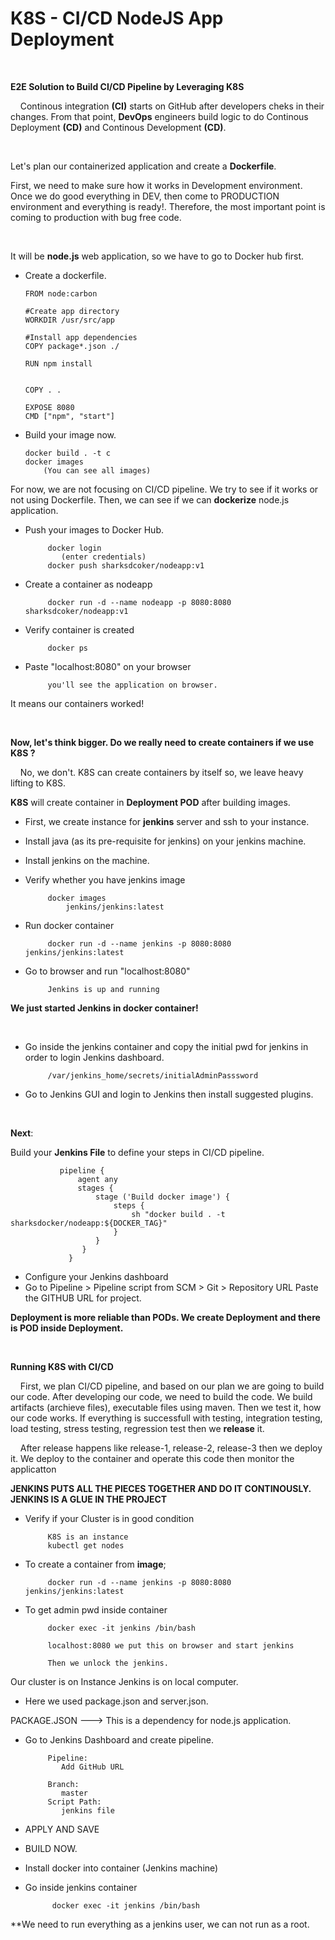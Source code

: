 # K8S - CI/CD NodeJS App Deployment

<br />

**E2E Solution to Build CI/CD Pipeline by Leveraging K8S**

&nbsp; &nbsp; Continous integration **(CI)** starts on GitHub after developers cheks in their changes. From that point, **DevOps** engineers build logic to do 
Continous Deployment **(CD)** and Continous Development **(CD)**.

<br />

Let's plan our containerized application and create a **Dockerfile**.

First, we need to make sure how it works in Development environment. Once we do good everything in DEV, then come to PRODUCTION environment and 
everything is ready!. Therefore, the most important point is coming to production with bug free code.

<br />

It will be **node.js** web application, so we have to go to Docker hub first.

   -  Create a dockerfile.

          FROM node:carbon

          #Create app directory 
          WORKDIR /usr/src/app 

          #Install app dependencies
          COPY package*.json ./

          RUN npm install 


          COPY . . 

          EXPOSE 8080 
          CMD ["npm", "start"]
          
   -  Build your image now.

          docker build . -t c
          docker images
              (You can see all images)
              
For now, we are not focusing on CI/CD pipeline. We try to see if it works or not using Dockerfile. Then, we can see if we can **dockerize**
node.js application.

   -  Push your images to Docker Hub.

               docker login
                  (enter credentials)
               docker push sharksdcoker/nodeapp:v1
               
   -  Create a container as nodeapp

               docker run -d --name nodeapp -p 8080:8080 sharksdcoker/nodeapp:v1    
               
   -  Verify container is created

               docker ps
               
   -  Paste "localhost:8080" on your browser

               you'll see the application on browser.
               
It means our containers worked!

<br />

**Now, let's think bigger. Do we really need to create containers if we use K8S ?**

&nbsp; &nbsp; No, we don't. K8S can create containers by itself so, we leave heavy lifting to K8S.
  
**K8S** will create container in **Deployment POD** after building images.

   -  First, we create instance for **jenkins** server and ssh to your instance.
   -  Install java (as its pre-requisite for jenkins) on your jenkins machine. 
   -  Install jenkins on the machine.
   -  Verify whether you have jenkins image

               docker images
                   jenkins/jenkins:latest 
                   
   -  Run docker container

               docker run -d --name jenkins -p 8080:8080 jenkins/jenkins:latest     
               
   -  Go to browser and run "localhost:8080"

               Jenkins is up and running
               
**We just started Jenkins in docker container!**   

<br />

   -  Go inside the jenkins container and copy the initial pwd for jenkins in order to login Jenkins dashboard.

               /var/jenkins_home/secrets/initialAdminPasssword
               
   -  Go to Jenkins GUI and login to Jenkins then install suggested plugins.

<br />

**Next**: 

Build your **Jenkins File** to define your steps in CI/CD pipeline.

               pipeline {
                   agent any
                   stages {
                       stage ('Build docker image') {
                           steps {
                               sh "docker build . -t sharksdocker/nodeapp:${DOCKER_TAG}"
                           }
                       }
                    }  
                 }  

   -  Configure your Jenkins dashboard
   -  Go to Pipeline > Pipeline script from SCM > Git > Repository URL 
        Paste the GITHUB URL for project.
  
**Deployment is more reliable than PODs. We create Deployment and there is POD inside Deployment.**

<br />

**Running K8S with CI/CD**

&nbsp; &nbsp; First, we plan CI/CD pipeline, and based on our plan we are going to build our code. After developing our code, we need to build the code.
We build artifacts (archieve files), executable files  using maven. Then we test it, how our code works. If everything is successfull with testing, integration testing, load testing, stress testing, regression test then we **release** it.

&nbsp; &nbsp; After release happens like release-1, release-2, release-3 then we deploy it. We deploy to the container and operate this code then monitor
the applicatton


**JENKINS PUTS ALL THE PIECES TOGETHER AND DO IT CONTINOUSLY. JENKINS IS A GLUE IN THE PROJECT**        

   -  Verify if your Cluster is in good condition

               K8S is an instance 
               kubectl get nodes
               
   -  To create a container from **image**;    

               docker run -d --name jenkins -p 8080:8080 jenkins/jenkins:latest
               
   -  To get admin pwd inside container 

               docker exec -it jenkins /bin/bash       

               localhost:8080 we put this on browser and start jenkins
               
               Then we unlock the jenkins.

Our cluster is on Instance
Jenkins is on local computer.

   -  Here we used package.json and server.json.

PACKAGE.JSON ---> This is a dependency for node.js application.

   -  Go to Jenkins Dashboard and create pipeline.

               Pipeline:
                  Add GitHub URL
                  
               Branch:
                  master
               Script Path:
                  jenkins file
                  
                  
   -  APPLY AND SAVE 
   -  BUILD NOW. 

   -  Install docker into container (Jenkins machine)

   - Go inside jenkins container

               docker exec -it jenkins /bin/bash 
               
**We need to run everything as a jenkins user, we can not run as a root.               





               




               
               
               
               







               








  
  
          
          
          
          
          
          
          
          
          
          
          
          
          
          
          
          
          
          
          
          
          
          
          
          
          









